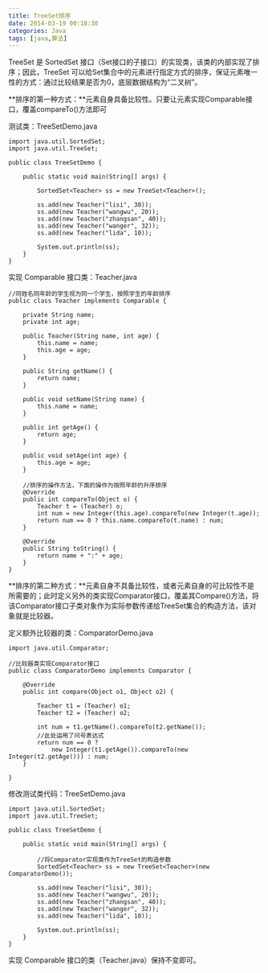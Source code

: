 ```yaml
---
title: TreeSet排序
date: 2014-03-19 00:18:30
categories: Java
tags: [java,算法]
---
```

TreeSet 是 SortedSet 接口（Set接口的子接口）的实现类，该类的内部实现了排序；因此，TreeSet 可以给Set集合中的元素进行指定方式的排序，保证元素唯一性的方式：通过比较结果是否为0，底层数据结构为“二叉树”。



**排序的第一种方式：**元素自身具备比较性。只要让元素实现Comparable接口，覆盖compareTo()方法即可

测试类：TreeSetDemo.java
<!--lang:java-->
	import java.util.SortedSet;
	import java.util.TreeSet;
	
	public class TreeSetDemo {
	
		public static void main(String[] args) {
	
			SortedSet<Teacher> ss = new TreeSet<Teacher>();
	
			ss.add(new Teacher("lisi", 30));
			ss.add(new Teacher("wangwu", 20));
			ss.add(new Teacher("zhangsan", 40));
			ss.add(new Teacher("wanger", 32));
			ss.add(new Teacher("lida", 10));
	
			System.out.println(ss);
		}
	}	

实现 Comparable 接口类：Teacher.java
<!--lang:java-->
	//同姓名同年龄的学生视为同一个学生，按照学生的年龄排序
	public class Teacher implements Comparable {
	
		private String name;
		private int age;
	
		public Teacher(String name, int age) {
			this.name = name;
			this.age = age;
		}
	
		public String getName() {
			return name;
		}
	
		public void setName(String name) {
			this.name = name;
		}
	
		public int getAge() {
			return age;
		}
	
		public void setAge(int age) {
			this.age = age;
		}
	
		//排序的操作方法，下面的操作为按照年龄的升序排序
		@Override
		public int compareTo(Object o) {
			Teacher t = (Teacher) o;
			int num = new Integer(this.age).compareTo(new Integer(t.age));
			return num == 0 ? this.name.compareTo(t.name) : num;
		}
	
		@Override
		public String toString() {
			return name + ":" + age;
		}
	}
**排序的第二种方式：**元素自身不具备比较性，或者元素自身的可比较性不是所需要的；此时定义另外的类实现Comparator接口，覆盖其Compare()方法，将该Comparator接口子类对象作为实际参数传递给TreeSet集合的构造方法，该对象就是比较器。

定义额外比较器的类：ComparatorDemo.java
<!--lang:java-->
	import java.util.Comparator;

	//比较器类实现Comparator接口
	public class ComparatorDemo implements Comparator {
	
		@Override
		public int compare(Object o1, Object o2) {
	
			Teacher t1 = (Teacher) o1;
			Teacher t2 = (Teacher) o2;
	
			int num = t1.getName().compareTo(t2.getName());
			//此处运用了问号表达式
			return num == 0 ? 
				new Integer(t1.getAge()).compareTo(new Integer(t2.getAge())) : num;
		}
	
	}
修改测试类代码：TreeSetDemo.java
<!--lang:java-->
	import java.util.SortedSet;
	import java.util.TreeSet;
	
	public class TreeSetDemo {
	
		public static void main(String[] args) {
	
			//将Comparator实现类作为TreeSet的构造参数
			SortedSet<Teacher> ss = new TreeSet<Teacher>(new ComparatorDemo());
	
			ss.add(new Teacher("lisi", 30));
			ss.add(new Teacher("wangwu", 20));
			ss.add(new Teacher("zhangsan", 40));
			ss.add(new Teacher("wanger", 32));
			ss.add(new Teacher("lida", 10));
	
			System.out.println(ss);
		}
	}
实现 Comparable 接口的类（Teacher.java）保持不变即可。